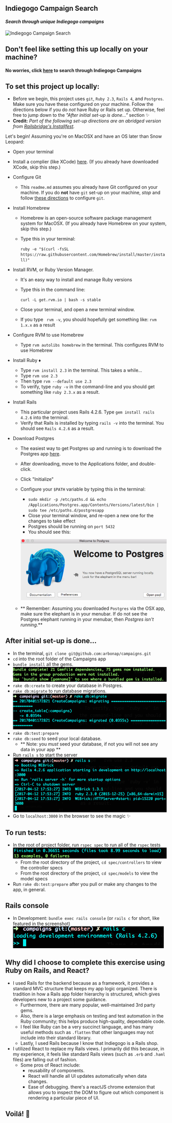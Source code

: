 ## Indiegogo Campaign Search
#### _Search through unique Indiegogo campaigns_
![Indiegogo Campaign Search](./indiegogo-searc.gif)

## Don't feel like setting this up locally on your machine?
#### No worries, click [here](https://obscure-waters-39090.herokuapp.com/) to search through Indiegogo Campaigns
## To set this project up locally:

- Before we begin, this project uses `git`, `Ruby 2.3`, `Rails 4`, and `Postgres`.
Make sure you have these configured on your machine. Follow the directions below if you do _not_ have Ruby or Rails set up. Otherwise, feel free to jump down to the _"After initial set-up is done..."_ section ✨
- **Credit:** _Part of the following set-up directions are an abridged version from [Railsbridge's Installfest](http://installfest.railsbridge.org/installfest/macintosh)._

Let's begin!
Assuming you're on MacOSX and have an OS later than Snow Leopard:
- Open your terminal
- Install a complier (like XCode) [here](http://installfest.railsbridge.org/installfest/install_xcode). (If you already have downloaded XCode, skip this step.)
- Configure Git
  - This `readme.md` assumes you already have Git configured on your machine.
  If you do **not** have `git` set-up on your machine, _stop_ and follow [these directions](http://installfest.railsbridge.org/installfest/configure_git) to configure `git`.
- Install Homebrew
  - Homebrew is an open-source software package management system for MacOSX. (If you already have Homebrew on your system, skip this step.)
  - Type this in your terminal:

     ``` ruby -e "$(curl -fsSL https://raw.githubusercontent.com/Homebrew/install/master/install)" ```
- Install RVM, or Ruby Version Manager.
  - It's an easy way to install and manage Ruby versions
  - Type this in the command line:

    ``` curl -L get.rvm.io | bash -s stable ```
  - Close your terminal, and open a new terminal window.
  - If you type ` rvm -v`, you should hopefully get something like: `rvm 1.x.x` as a result

- Configure RVM to use Homebrew
  - Type `rvm autolibs homebrew` in the terminal. This configures RVM to use Homebrew

- Install Ruby ♦️
  - Type `rvm install 2.3` in the terminal. This takes a while...
  - Type ` rvm use 2.3 `
  - Then type `rvm --default use 2.3 `
  - To verify, type `ruby -v` in the command-line and you should get something like `ruby 2.3.x` as a result.

- Install Rails
  - This particular project uses Rails 4.2.6. Type `gem install rails 4.2.6` into the terminal.
  - Verify that Rails is installed by typing `rails -v` into the terminal. You should see `Rails 4.2.6` as a result.
- Download Postgres
  - The easiest way to get Postgres up and running is to download the Postgres app [here](https://postgresapp.com/).
  - After downloading, move to the Applications folder, and double-click.
  - Click "Initialize"
  - Configure your `$PATH` variable by typing this in the terminal:
    - `sudo mkdir -p /etc/paths.d &&
echo /Applications/Postgres.app/Contents/Versions/latest/bin | sudo tee /etc/paths.d/postgresapp`
    - Close your terminal window, and re-open a new one for the changes to take effect
    - Postgres should be running on `port 5432`
    - You should see this:
    
    ![Postgres startup](./postgres.png)

  - ** Remember: Assuming you downloaded `Postgres` via the  OSX app, make sure the
elephant is in your menubar. If do not see the Postgres elephant running in your menubar, then _Postgres isn't running_.**



## After initial set-up is done...
-  In the terminal, `git clone git@github.com:arbonap/campaigns.git`
- `cd` into the root folder of the Campaigns app
- `bundle install` all the gems.
![bundle](./bundle.png)
- `rake db:create` to create your database in Postgres.
- `rake db:migrate` to run database migrations.
![migration](./migration.png)
- `rake db:test:prepare`
- `rake db:seed` to seed your local database.
  - ** Note: you _must_ seed your database, if not you will not see any data in your app **
- Run `rails s` to start the server
![server](./server.png)
- Go to `localhost:3000` in the browser to see the magic ✨

## To run tests:
- In the root of project folder, run `rspec spec` to run all of the `rspec` tests
![rspec tests](./rspec.png)
  - From the root directory of the project, `cd spec/controllers` to view the controller specs
  - From the root directory of the project, `cd spec/models` to view the model specs
- Run `rake db:test:prepare` after you pull or make any changes to the app, in general.

## Rails console

- In Development: `bundle exec rails console` (or `rails c` for short, like featured in the screenshot)
![Rails-console](./rails-console.png)

## Why did I choose to complete this exercise using Ruby on Rails, and React?
- I used Rails for the backend because as a framework, it provides a standard MVC structure that keeps my app logic organized. There is tradition in how a Rails app folder hierarchy is structured, which gives developers new to a project some guidance.
  - Furthermore, there are many popular, well-maintained 3rd party gems.
  - Also, there is a large emphasis on testing and test automation in the Ruby community; this helps produce high-quality, dependable code.
  - I feel like Ruby can be a very succinct language, and has many useful methods such as `.flatten` that other languages may not include into their standard library.
  - Lastly, I used Rails because I know that Indiegogo is a Rails shop.
- I utilized React to replace my Rails views. I primarily did this because, in my experience, it feels like standard Rails views (such as `.erb` and `.haml` files) are falling out of fashion.
  - Some pros of React include:
    - reusability of components.
    - React will handle all UI updates automatically when data changes.
    - Ease of debugging. there's a reactJS chrome extension that allows you to inspect the DOM to figure out which component is rendering a particular piece of UI.


## Voilá! 🍒
